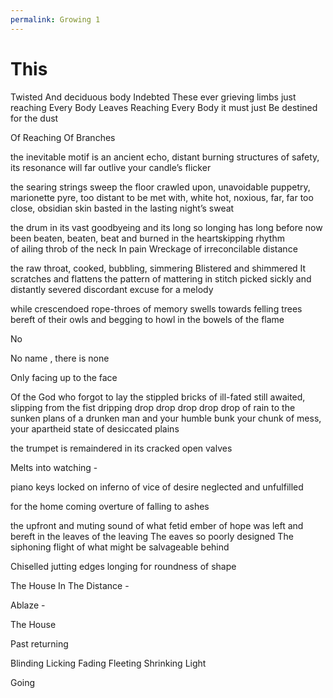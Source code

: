 ```yaml
---
permalink: Growing 1
---
```

# This
Twisted 
And deciduous body 
Indebted 
These ever grieving limbs
 just reaching 
Every
Body 
Leaves 
Reaching 
Every
Body it must 
just 
Be destined for the dust

Of Reaching 
Of
Branches


the inevitable motif is an  ancient echo, distant burning structures of safety, its resonance will far outlive your candle’s flicker

the searing strings sweep the floor crawled upon, unavoidable puppetry, marionette pyre, too distant to be met with, white hot, noxious, far, far too close, obsidian skin basted in the lasting night’s sweat 

the drum 
in its vast goodbyeing 
and its long so longing 
has long before now been beaten, 
beaten, beat and burned 
in the  heartskipping rhythm  
of ailing throb of the neck 
In pain
Wreckage of irreconcilable distance 

the raw throat, cooked, bubbling, simmering
Blistered and shimmered It scratches and flattens the pattern of mattering in stitch picked sickly and distantly severed discordant excuse for a melody 

while crescendoed rope-throes of memory swells towards felling trees bereft of their owls and begging to howl in the bowels of the flame 

No 

No name , there is none 

Only facing up to the face 

Of the God who forgot 
to lay the stippled bricks of ill-fated 
still awaited, slipping from the fist 
dripping drop drop drop drop drop of rain 
to the sunken plans of a drunken man and your humble bunk 
your chunk of mess, 
your apartheid state of desiccated plains 


the trumpet is remaindered in its cracked open valves 

Melts into watching - 

piano keys locked on inferno of vice of desire neglected and unfulfilled 

for the home coming overture of  falling
 to ashes


the upfront and muting sound of what fetid ember of hope was left and bereft in the leaves of the leaving 
The eaves  so poorly designed 
The siphoning flight of what might be salvageable 
behind 

Chiselled jutting edges longing for roundness of shape 


The House In The Distance  -

Ablaze -

The House 

Past returning 

Blinding 
Licking
Fading
Fleeting
Shrinking
Light 

Going